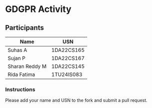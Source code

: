 # GDGPR Activity

## Participants

| Name   | USN        |
|--------|------------|
| Suhas A| 1DA22CS165 |
| Sujan P| 1DA22CS167 |
| Sharan Reddy M| 1DA22CS145|
| Rida Fatima| 1TU24IS083|
### Instructions
Please add your name and USN to the fork and submit a pull request.


